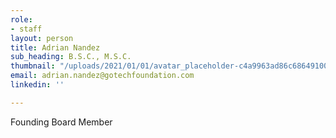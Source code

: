 ```yaml
---
role:
- staff
layout: person
title: Adrian Nandez
sub_heading: B.S.C., M.S.C.
thumbnail: "/uploads/2021/01/01/avatar_placeholder-c4a9963ad86c68649100b476add586667aaaf4672a3dbfd6abf0e7338f4f5337.jpg"
email: adrian.nandez@gotechfoundation.com
linkedin: ''

---
```

Founding Board Member